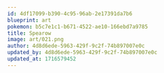 ```yaml
---
id: 4df17099-b390-4c95-96ab-2e17391da7b6
blueprint: art
pokemon: b5c7e1c1-b671-4522-ae10-166ebd7a9785
title: Spearow
image: art/021.png
author: 4d8d6ede-5963-429f-9c2f-74b897007e0c
updated_by: 4d8d6ede-5963-429f-9c2f-74b897007e0c
updated_at: 1716579452
---
```

